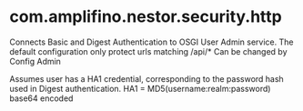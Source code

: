 # com.amplifino.nestor.security.http #

Connects Basic and Digest Authentication to OSGI User Admin service.
The default configuration only protect urls matching /api/*
Can be changed by Config Admin

Assumes user has a HA1 credential, corresponding to the password hash used in Digest authentication.
HA1 = MD5(username:realm:password) base64 encoded
 


